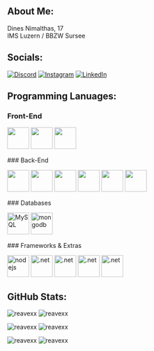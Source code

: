 ## About Me:
Dines Nimalthas, 17<br>IMS Luzern / BBZW Sursee<br>
## Socials:
[![Discord](https://img.shields.io/badge/Discord-%237289DA.svg?logo=discord&logoColor=white)](https://discordapp.com/users/425393408379584524) [![Instagram](https://img.shields.io/badge/Instagram-%23E4405F.svg?logo=Instagram&logoColor=white)](https://instagram.com/dines.luu) [![LinkedIn](https://img.shields.io/badge/LinkedIn-%230077B5.svg?logo=linkedin&logoColor=white)](https://linkedin.com/in/dines.nimalthas) 
## Programming Lanuages:
### Front-End
<p align='left'>
<img src="https://cdn.jsdelivr.net/npm/programming-languages-logos/src/javascript/javascript.png" height="50">
<img src="https://cdn.jsdelivr.net/npm/programming-languages-logos/src/html/html.png" height="50"> 
<img src="https://cdn.jsdelivr.net/npm/programming-languages-logos/src/css/css.png" height="50"> 
</p>
### Back-End
<p align='left'>  
<img src="https://cdn.jsdelivr.net/npm/programming-languages-logos/src/csharp/csharp.png" height="50">
<img src="https://cdn.jsdelivr.net/npm/programming-languages-logos/src/python/python.png" height="50">
<img src="https://cdn.jsdelivr.net/npm/programming-languages-logos/src/go/go.png" height="50"> 
<img src="https://cdn.jsdelivr.net/npm/programming-languages-logos/src/php/php.png" height="50"> 
<img src="https://cdn.jsdelivr.net/npm/programming-languages-logos/src/lua/lua.png" height="50">
<img src="https://upload.wikimedia.org/wikipedia/commons/2/2f/PowerShell_5.0_icon.png" height="50">
</p>
### Databases
<p align='left'>
<img src="https://cdn.jsdelivr.net/gh/devicons/devicon/icons/mysql/mysql-original-wordmark.svg" height="50" alt="MySQL">  
<img src="https://www.vectorlogo.zone/logos/mongodb/mongodb-icon.svg" height="50" alt="mongodb">  
</p>
### Frameworks & Extras
<p align='left'>
<img src="https://upload.wikimedia.org/wikipedia/commons/thumb/d/d9/Node.js_logo.svg/2560px-Node.js_logo.svg.png" height="50" alt="nodejs">  
<img src="https://upload.wikimedia.org/wikipedia/de/thumb/5/5b/Microsoft_.NET_Logo.svg/1200px-Microsoft_.NET_Logo.svg.png" height="50" alt=".net">
<img src="https://upload.wikimedia.org/wikipedia/commons/thumb/2/22/Pandas_mark.svg/274px-Pandas_mark.svg.png" height="50" alt=".net">
<img src="https://upload.wikimedia.org/wikipedia/commons/a/ac/Creative_Cloud.svg" height="50" alt=".net">  
<img src="https://img.uxwing.com/wp-content/themes/uxwing/download/brands-social-media/postman-icon.png" height="50" alt=".net">  
</p>

## GitHub Stats:
<p>
    <img src="https://github-readme-stats.vercel.app/api/top-langs?username=reavexx&show_icons=true&locale=en&layout=compact&theme=radical" alt="reavexx" />
    <img src="https://github-readme-stats.vercel.app/api/top-langs?username=reavexx&show_icons=true&locale=en&layout=compact&theme=dracula" alt="reavexx" />
</p>
<p>
    <img src="https://github-readme-stats.vercel.app/api?username=reavexx&show_icons=true&locale=en&theme=radical" alt="reavexx" />
    <img src="https://github-readme-stats.vercel.app/api?username=reavexx&show_icons=true&locale=en&theme=dracula" alt="reavexx" />
</p>
<p>
    <img src="https://github-readme-streak-stats.herokuapp.com/?user=reavexx&theme=radical" alt="reavexx" />
    <img src="https://github-readme-streak-stats.herokuapp.com/?user=reavexx&theme=dracula" alt="reavexx" />
</p>
